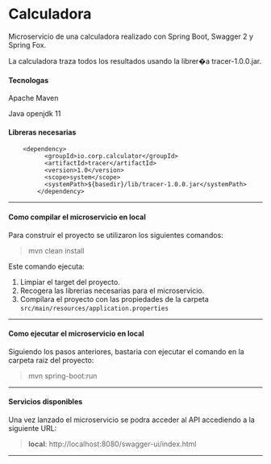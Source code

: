 # Calculadora
Microservicio de una calculadora realizado con Spring Boot, Swagger 2 y Spring Fox.
 
La calculadora traza todos los resultados usando la librer�a tracer-1.0.0.jar.

#### Tecnologas

Apache Maven 

Java openjdk 11

#### Libreras necesarias
<!-- librera de tracer -->
		<dependency>
              <groupId>io.corp.calculator</groupId>
              <artifactId>tracer</artifactId>
              <version>1.0</version>
              <scope>system</scope>
              <systemPath>${basedir}/lib/tracer-1.0.0.jar</systemPath>
            </dependency>
---

#### Como compilar el microservicio en local

Para construir el proyecto se utilizaron los siguientes comandos:

> mvn clean install

Este comando ejecuta:
 1. Limpiar el target del proyecto.
 2. Recogera las librerias necesarias para el microservicio.
 3. Compilara el proyecto con las propiedades de la carpeta `src/main/resources/application.properties`

---

#### Como ejecutar el microservicio en local
Siguiendo los pasos anteriores, bastaria con ejecutar el comando en la carpeta raiz del proyecto:

> mvn spring-boot:run

---

#### Servicios disponibles
Una vez lanzado el microservicio se podra acceder al API accediendo a la siguiente URL:
> **local**: http://localhost:8080/swagger-ui/index.html

---


